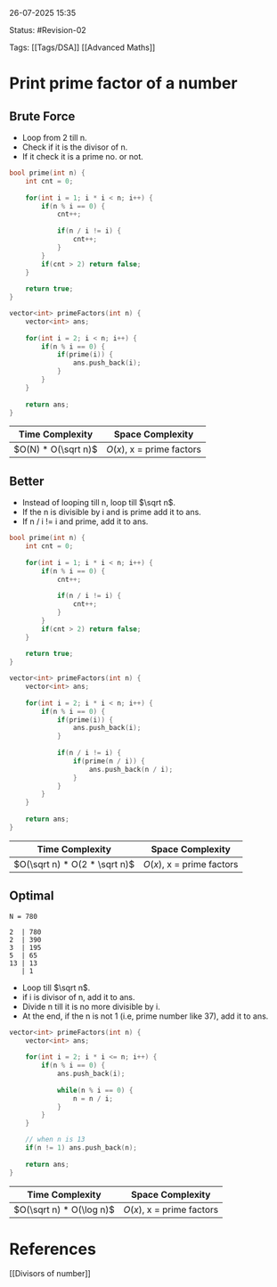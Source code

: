 26-07-2025  15:35

Status: #Revision-02 

Tags: [[Tags/DSA]] [[Advanced Maths]]

# Print prime factor of a number


## Brute Force

- Loop from 2 till n.
- Check if it is the divisor of n.
- If it check it is a prime no. or not.


```cpp
bool prime(int n) {
	int cnt = 0;
	
	for(int i = 1; i * i < n; i++) {
		if(n % i == 0) {
			cnt++;
			
			if(n / i != i) {
				cnt++;
			}
		}
		if(cnt > 2) return false;
	}
	
	return true;
}

vector<int> primeFactors(int n) {
	vector<int> ans;
	
	for(int i = 2; i < n; i++) {
		if(n % i == 0) {
			if(prime(i)) {
				ans.push_back(i);
			}
		}
	}
	
	return ans;
}
```


| **Time Complexity** | **Space Complexity**      |
| ------------------- | ------------------------- |
| $O(N) * O(\sqrt n)$ | $O(x)$, x = prime factors |



## Better

- Instead of looping till n, loop till $\sqrt n$.
- If the n is divisible by i and is prime add it to ans.
- If n / i != i and prime, add it to ans.


```cpp
bool prime(int n) {
	int cnt = 0;
	
	for(int i = 1; i * i < n; i++) {
		if(n % i == 0) {
			cnt++;
			
			if(n / i != i) {
				cnt++;
			}
		}
		if(cnt > 2) return false;
	}
	
	return true;
}

vector<int> primeFactors(int n) {
	vector<int> ans;
	
	for(int i = 2; i * i < n; i++) {
		if(n % i == 0) {
			if(prime(i)) {
				ans.push_back(i);
			}
			
			if(n / i != i) {
				if(prime(n / i)) {
					ans.push_back(n / i);
				}
			}
		}
	}
	
	return ans;
}
```


| **Time Complexity**           | **Space Complexity**      |
| ----------------------------- | ------------------------- |
| $O(\sqrt n) * O(2 * \sqrt n)$ | $O(x)$, x = prime factors |



## Optimal

```
N = 780

2  | 780
2  | 390
3  | 195
5  | 65
13 | 13
   | 1

```

- Loop till $\sqrt n$.
- if i is divisor of n, add it to ans.
- Divide n till it is no more divisible by i.
- At the end, if the n is not 1 (i.e, prime number like 37), add it to ans.

```cpp
vector<int> primeFactors(int n) {
	vector<int> ans;
	
	for(int i = 2; i * i <= n; i++) {
		if(n % i == 0) {
			ans.push_back(i);
			
			while(n % i == 0) {
				n = n / i;
			}
		}
	}

	// when n is 13
	if(n != 1) ans.push_back(n);
	
	return ans;
}
```


| **Time Complexity**      | **Space Complexity**      |
| ------------------------ | ------------------------- |
| $O(\sqrt n) * O(\log n)$ | $O(x)$, x = prime factors |





# References

[[Divisors of number]]